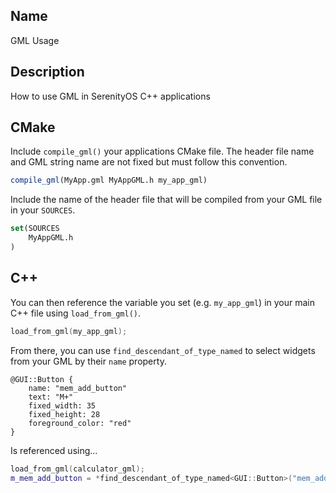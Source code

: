 ## Name

GML Usage

## Description

How to use GML in SerenityOS C++ applications

## CMake

Include `compile_gml()` your applications CMake file. The header file name and GML string name are not fixed but must follow this convention.

```cmake
compile_gml(MyApp.gml MyAppGML.h my_app_gml)
```

Include the name of the header file that will be compiled from your GML file in your `SOURCES`.

```cmake
set(SOURCES
    MyAppGML.h
)
```

## C++

You can then reference the variable you set (e.g. `my_app_gml`) in your main C++ file using `load_from_gml()`.

```cpp
load_from_gml(my_app_gml);
```

From there, you can use `find_descendant_of_type_named` to select widgets from your GML by their `name` property.

```gml
@GUI::Button {
    name: "mem_add_button"
    text: "M+"
    fixed_width: 35
    fixed_height: 28
    foreground_color: "red"
}
```
Is referenced using...
```cpp
load_from_gml(calculator_gml);
m_mem_add_button = *find_descendant_of_type_named<GUI::Button>("mem_add_button");
```
